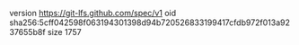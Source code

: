 version https://git-lfs.github.com/spec/v1
oid sha256:5cff042598f063194301398d94b720526833199417cfdb972f013a9237655b8f
size 1757
